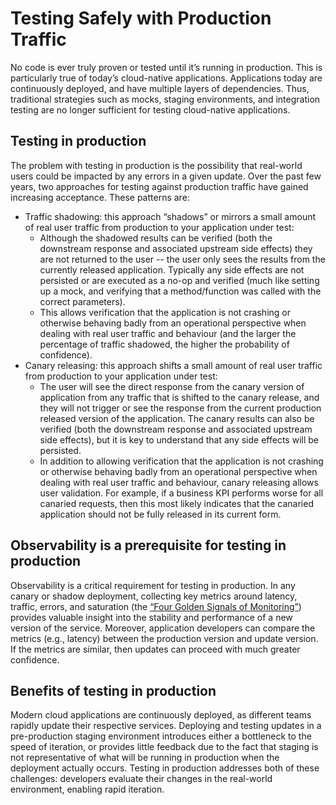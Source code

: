 # Testing Safely with Production Traffic

No code is ever truly proven or tested until it’s running in production. This is particularly true of today’s cloud-native applications. Applications today are continuously deployed, and have multiple layers of dependencies. Thus, traditional strategies such as mocks, staging environments, and integration testing are no longer sufficient for testing cloud-native applications.

## Testing in production

The problem with testing in production is the possibility that real-world users could be impacted by any errors in a given update. Over the past few years, two approaches for testing against production traffic have gained increasing acceptance. These patterns are:

* Traffic shadowing: this approach “shadows” or mirrors a small amount of real user traffic from production to your application under test:
  * Although the shadowed results can be verified (both the downstream response and associated upstream side effects) they are not returned to the user -- the user only sees the results from the currently released application. Typically any side effects are not persisted or are executed as a no-op and verified (much like setting up a mock, and verifying that a method/function was called with the correct parameters).
  * This allows verification that the application is not crashing or otherwise behaving badly from an operational perspective when dealing with real user traffic and behaviour (and the larger the percentage of traffic shadowed, the higher the probability of confidence).
* Canary releasing: this approach shifts a small amount of real user traffic from production to your application under test:
  * The user will see the direct response from the canary version of application from any traffic that is shifted to the canary release, and they will not trigger or see the response from the current production released version of the application. The canary results can also be verified (both the downstream response and associated upstream side effects), but it is key to understand that any side effects will be persisted.
  * In addition to allowing verification that the application is not crashing or otherwise behaving badly from an operational perspective when dealing with real user traffic and behaviour, canary releasing allows user validation. For example, if a business KPI performs worse for all canaried requests, then this most likely indicates that the canaried application should not be fully released in its current form.

## Observability is a prerequisite for testing in production

Observability is a critical requirement for testing in production. In any canary or shadow deployment, collecting key metrics around latency, traffic, errors, and saturation (the [“Four Golden Signals of Monitoring”](https://landing.google.com/sre/sre-book/chapters/monitoring-distributed-systems/#xref_monitoring_golden-signals)) provides valuable insight into the stability and performance of a new version of the service. Moreover, application developers can compare the metrics (e.g., latency) between the production version and update version. If the metrics are similar, then updates can proceed with much greater confidence.

## Benefits of testing in production

Modern cloud applications are continuously deployed, as different teams rapidly update their respective services. Deploying and testing updates in a pre-production staging environment introduces either a bottleneck to the speed of iteration, or provides little feedback due to the fact that staging is not representative of what will be running in production when the deployment actually occurs.  Testing in production addresses both of these challenges: developers evaluate their changes in the real-world environment, enabling rapid iteration.